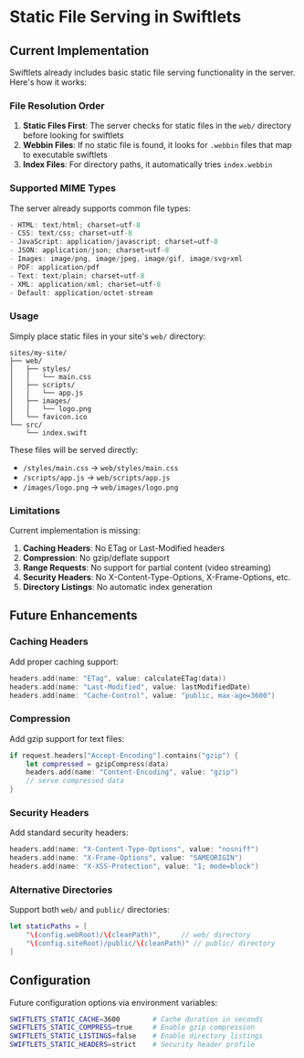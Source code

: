 # Static File Serving in Swiftlets

## Current Implementation

Swiftlets already includes basic static file serving functionality in the server. Here's how it works:

### File Resolution Order

1. **Static Files First**: The server checks for static files in the `web/` directory before looking for swiftlets
2. **Webbin Files**: If no static file is found, it looks for `.webbin` files that map to executable swiftlets
3. **Index Files**: For directory paths, it automatically tries `index.webbin`

### Supported MIME Types

The server already supports common file types:

```swift
- HTML: text/html; charset=utf-8
- CSS: text/css; charset=utf-8
- JavaScript: application/javascript; charset=utf-8
- JSON: application/json; charset=utf-8
- Images: image/png, image/jpeg, image/gif, image/svg+xml
- PDF: application/pdf
- Text: text/plain; charset=utf-8
- XML: application/xml; charset=utf-8
- Default: application/octet-stream
```

### Usage

Simply place static files in your site's `web/` directory:

```
sites/my-site/
├── web/
│   ├── styles/
│   │   └── main.css
│   ├── scripts/
│   │   └── app.js
│   ├── images/
│   │   └── logo.png
│   └── favicon.ico
└── src/
    └── index.swift
```

These files will be served directly:
- `/styles/main.css` → `web/styles/main.css`
- `/scripts/app.js` → `web/scripts/app.js`
- `/images/logo.png` → `web/images/logo.png`

### Limitations

Current implementation is missing:

1. **Caching Headers**: No ETag or Last-Modified headers
2. **Compression**: No gzip/deflate support
3. **Range Requests**: No support for partial content (video streaming)
4. **Security Headers**: No X-Content-Type-Options, X-Frame-Options, etc.
5. **Directory Listings**: No automatic index generation

## Future Enhancements

### Caching Headers

Add proper caching support:
```swift
headers.add(name: "ETag", value: calculateETag(data))
headers.add(name: "Last-Modified", value: lastModifiedDate)
headers.add(name: "Cache-Control", value: "public, max-age=3600")
```

### Compression

Add gzip support for text files:
```swift
if request.headers["Accept-Encoding"].contains("gzip") {
    let compressed = gzipCompress(data)
    headers.add(name: "Content-Encoding", value: "gzip")
    // serve compressed data
}
```

### Security Headers

Add standard security headers:
```swift
headers.add(name: "X-Content-Type-Options", value: "nosniff")
headers.add(name: "X-Frame-Options", value: "SAMEORIGIN")
headers.add(name: "X-XSS-Protection", value: "1; mode=block")
```

### Alternative Directories

Support both `web/` and `public/` directories:
```swift
let staticPaths = [
    "\(config.webRoot)/\(cleanPath)",     // web/ directory
    "\(config.siteRoot)/public/\(cleanPath)" // public/ directory
]
```

## Configuration

Future configuration options via environment variables:

```bash
SWIFTLETS_STATIC_CACHE=3600        # Cache duration in seconds
SWIFTLETS_STATIC_COMPRESS=true     # Enable gzip compression
SWIFTLETS_STATIC_LISTINGS=false    # Enable directory listings
SWIFTLETS_STATIC_HEADERS=strict    # Security header profile
```